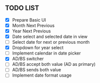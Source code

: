 
## TODO LIST
- [x] Prepare Basic UI
- [x] Month Next Previous
- [x] Year Next Previous
- [x] Date select and selected date in view
- [ ] Select date for next or previous month
- [x] Dropdown for year select
- [ ] Implement calendar in date picker
- [x] AD/BS switcher
- [ ] AD/BS accept both value (AD as primary)
- [ ] AD/BS sends both value
- [ ] Implement date format usage
